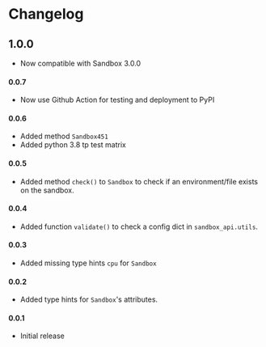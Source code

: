 # Changelog

## 1.0.0

* Now compatible with Sandbox 3.0.0

#### 0.0.7

* Now use Github Action for testing and deployment to PyPI

#### 0.0.6

* Added method `Sandbox451`
* Added python 3.8 tp test matrix

#### 0.0.5

* Added method `check()` to `Sandbox` to check if an environment/file exists on the sandbox.


#### 0.0.4

* Added function `validate()` to check a config dict in `sandbox_api.utils`.


#### 0.0.3

* Added missing type hints `cpu` for `Sandbox`


#### 0.0.2

* Added type hints for `Sandbox`'s attributes.


#### 0.0.1

* Initial release
